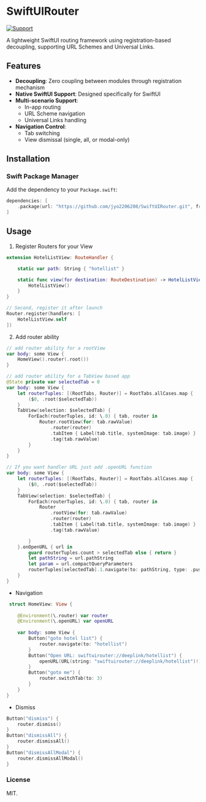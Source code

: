 # SwiftUIRouter

[![Support](https://img.shields.io/badge/support-iOS%2017%2B-blue.svg?style=flat)](https://www.apple.com/nl/ios/)&nbsp;

A lightweight SwiftUI routing framework using registration-based decoupling, supporting URL Schemes and Universal Links.


## Features

- **Decoupling**: Zero coupling between modules through registration mechanism
- **Native SwiftUI Support**: Designed specifically for SwiftUI
- **Multi-scenario Support**:
  - In-app routing
  - URL Scheme navigation
  - Universal Links handling
- **Navigation Control**:
  - Tab switching
  - View dismissal (single, all, or modal-only)

## Installation

### Swift Package Manager

Add the dependency to your `Package.swift`:

```swift
dependencies: [
    .package(url: "https://github.com/jyo2206208/SwiftUIRouter.git", from: "x.x.x")
]
```

## Usage
1. Register Routers for your View

```swift
extension HotelListView: RouteHandler {

    static var path: String { "hotellist" }

    static func view(for destination: RouteDestination) -> HotelListView? {
        HotelListView()
    }
}

```
```swift
// Second, register it after launch
Router.register(handlers: [
    HotelListView.self
])
```

2. Add router ability

```swift
// add router ability for a rootView
var body: some View {
    HomeView().router(.root())
}

```
```swift
// add router ability for a TabView based app
@State private var selectedTab = 0
var body: some View {
    let routerTuples: [(RootTabs, Router)] = RootTabs.allCases.map {
        ($0, .root($selectedTab))
    }
    TabView(selection: $selectedTab) {
        ForEach(routerTuples, id: \.0) { tab, router in
            Router.rootView(for: tab.rawValue)
                .router(router)
                .tabItem { Label(tab.title, systemImage: tab.image) }
                .tag(tab.rawValue)
        }
    }
}
```
```swift
// If you want handler URL just add .openURL function
var body: some View {
    let routerTuples: [(RootTabs, Router)] = RootTabs.allCases.map {
        ($0, .root($selectedTab))
    }
    TabView(selection: $selectedTab) {
        ForEach(routerTuples, id: \.0) { tab, router in
            Router
                .rootView(for: tab.rawValue)
                .router(router)
                .tabItem { Label(tab.title, systemImage: tab.image) }
                .tag(tab.rawValue)

        }
    }.onOpenURL { url in
        guard routerTuples.count > selectedTab else { return }
        let pathString = url.pathString
        let param = url.compactQueryParameters
        routerTuples[selectedTab].1.navigate(to: pathString, type: .push, param: param)
    }
}
```


 * Navigation

```swift
 struct HomeView: View {
    
    @Environment(\.router) var router
    @Environment(\.openURL) var openURL
    
    var body: some View {
        Button("goto hotel list") {
            router.navigate(to: "hotellist")
        }
        Button("Open URL: swiftuirouter://deeplink/hotellist") {
            openURL(URL(string: "swiftuirouter://deeplink/hotellist")!)
        }
        Button("goto me") {
            router.switchTab(to: 3)
        }
    }
}
```

 * Dismiss

```swift
Button("dismiss") {
    router.dismiss()
}
Button("dismissAll") {
    router.dismissAll()
}
Button("dismissAllModal") {
    router.dismissAllModal()
}
```



### License

MIT.
